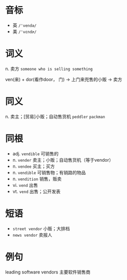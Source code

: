 # 音标

- 英 `/'vendə/`
- 美 `/'vɛndɚ/`

# 词义

n. 卖方
`someone who is selling something`



ven(来) + dor(看作door， 门) → 上门来兜售的小贩 → 卖方

# 同义

n. 卖主；[贸易]小贩；自动售货机
`peddler` `packman`

# 同根

- adj. `vendible` 可销售的
- n. `vender` 卖主；小贩；自动售货机（等于vendor）
- n. `vendee` 买主；买方
- n. `vendible` 可销售物；有销路的物品
- n. `vendition` 销售，贩卖
- vi. `vend` 出售
- vt. `vend` 出售；公开发表

# 短语

- `street vendor` 小贩；大排档
- `news vendor` 卖报人

# 例句

leading software vendors
主要软件销售商


